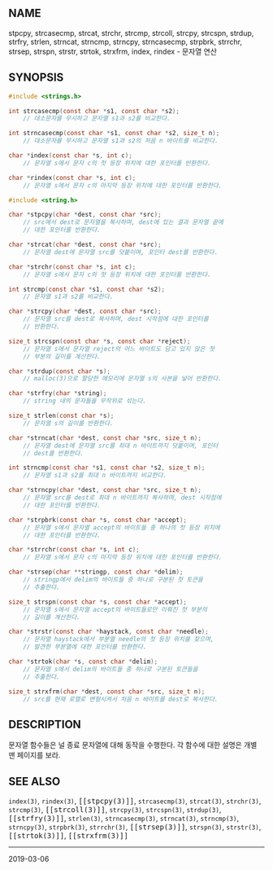 ## NAME

stpcpy, strcasecmp, strcat, strchr, strcmp, strcoll, strcpy, strcspn, strdup, strfry, strlen, strncat, strncmp, strncpy, strncasecmp, strpbrk, strrchr, strsep, strspn, strstr, strtok, strxfrm, index, rindex - 문자열 연산

## SYNOPSIS

```c
#include <strings.h>

int strcasecmp(const char *s1, const char *s2);
    // 대소문자를 무시하고 문자열 s1과 s2를 비교한다.

int strncasecmp(const char *s1, const char *s2, size_t n);
    // 대소문자를 무시하고 문자열 s1과 s2의 처음 n 바이트를 비교한다.

char *index(const char *s, int c);
    // 문자열 s에서 문자 c의 첫 등장 위치에 대한 포인터를 반환한다.

char *rindex(const char *s, int c);
    // 문자열 s에서 문자 c의 마지막 등장 위치에 대한 포인터를 반환한다.

#include <string.h>

char *stpcpy(char *dest, const char *src);
    // src에서 dest로 문자열을 복사하며, dest에 있는 결과 문자열 끝에
    // 대한 포인터를 반환한다.

char *strcat(char *dest, const char *src);
    // 문자열 dest에 문자열 src를 덧붙이며, 포인터 dest를 반환한다.

char *strchr(const char *s, int c);
    // 문자열 s에서 문자 c의 첫 등장 위치에 대한 포인터를 반환한다.

int strcmp(const char *s1, const char *s2);
    // 문자열 s1과 s2를 비교한다.

char *strcpy(char *dest, const char *src);
    // 문자열 src를 dest로 복사하며, dest 시작점에 대한 포인터를
    // 반환한다.

size_t strcspn(const char *s, const char *reject);
    // 문자열 s에서 문자열 reject의 어느 바이트도 담고 있지 않은 첫
    // 부분의 길이를 계산한다.

char *strdup(const char *s);
    // malloc(3)으로 할당한 메모리에 문자열 s의 사본을 넣어 반환한다.

char *strfry(char *string);
    // string 내의 문자들을 무작위로 섞는다.

size_t strlen(const char *s);
    // 문자열 s의 길이를 반환한다.

char *strncat(char *dest, const char *src, size_t n);
    // 문자열 dest에 문자열 src를 최대 n 바이트까지 덧붙이며, 포인터
    // dest를 반환한다.

int strncmp(const char *s1, const char *s2, size_t n);
    // 문자열 s1과 s2를 최대 n 바이트까지 비교한다.

char *strncpy(char *dest, const char *src, size_t n);
    // 문자열 src를 dest로 최대 n 바이트까지 복사하며, dest 시작점에
    // 대한 포인터를 반환한다.

char *strpbrk(const char *s, const char *accept);
    // 문자열 s에서 문자열 accept의 바이트들 중 하나의 첫 등장 위치에
    // 대한 포인터를 반환한다.

char *strrchr(const char *s, int c);
    // 문자열 s에서 문자 c의 마지막 등장 위치에 대한 포인터를 반환한다.

char *strsep(char **stringp, const char *delim);
    // stringp에서 delim의 바이트들 중 하나로 구분된 첫 토큰을
    // 추출한다.

size_t strspn(const char *s, const char *accept);
    // 문자열 s에서 문자열 accept의 바이트들로만 이뤄진 첫 부분의
    // 길이를 계산한다.

char *strstr(const char *haystack, const char *needle);
    // 문자열 haystack에서 부분열 needle의 첫 등장 위치를 찾으며,
    // 발견한 부분열에 대한 포인터를 반환한다.

char *strtok(char *s, const char *delim);
    // 문자열 s에서 delim의 바이트들 중 하나로 구분된 토큰들을
    // 추출한다.

size_t strxfrm(char *dest, const char *src, size_t n);
    // src를 현재 로캘로 변형시켜서 처음 n 바이트를 dest로 복사한다.
```

## DESCRIPTION

문자열 함수들은 널 종료 문자열에 대해 동작을 수행한다. 각 함수에 대한 설명은 개별 맨 페이지를 보라.

## SEE ALSO

`index(3)`, `rindex(3)`, <tt>[[stpcpy(3)]]</tt>, `strcasecmp(3)`, `strcat(3)`, `strchr(3)`, `strcmp(3)`, <tt>[[strcoll(3)]]</tt>, `strcpy(3)`, `strcspn(3)`, `strdup(3)`, <tt>[[strfry(3)]]</tt>, `strlen(3)`, `strncasecmp(3)`, `strncat(3)`, `strncmp(3)`, `strncpy(3)`, `strpbrk(3)`, `strrchr(3)`, <tt>[[strsep(3)]]</tt>, `strspn(3)`, `strstr(3)`, <tt>[[strtok(3)]]</tt>, <tt>[[strxfrm(3)]]</tt>

----

2019-03-06
